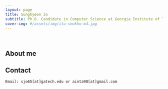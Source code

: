 ```yaml
---
layout: page
title: Sunghyeon Jo
subtitle: Ph.D. Candidate in Computer Science at Georgia Institute of Technology
cover-img: #/assets/img/itu-seokho-m4.jpg
---
```


<br/>

## About me



## Contact

```
Email: sjo65[at]gatech.edu or ainta98[at]gmail.com
```
